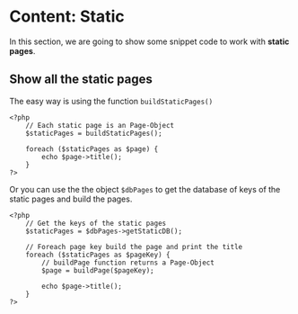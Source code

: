 # Content: Static
<!-- position: 4 -->

In this section, we are going to show some snippet code to work with **static pages**.

## Show all the static pages
The easy way is using the function `buildStaticPages()`

```
<?php
	// Each static page is an Page-Object
	$staticPages = buildStaticPages();

	foreach ($staticPages as $page) {
		echo $page->title();
	}
?>
```

Or you can use the the object `$dbPages` to get the database of keys of the static pages and build the pages.

```
<?php
	// Get the keys of the static pages
	$staticPages = $dbPages->getStaticDB();

	// Foreach page key build the page and print the title
	foreach ($staticPages as $pageKey) {
		// buildPage function returns a Page-Object
		$page = buildPage($pageKey);

		echo $page->title();
	}
?>
```
